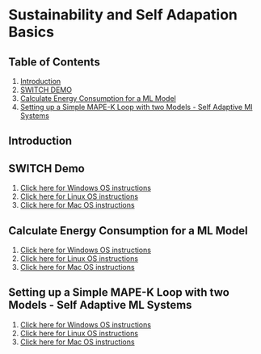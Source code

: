 # Sustainability and Self Adapation Basics

## Table of Contents

1. [Introduction]()
2. [SWITCH DEMO]()
3. [Calculate Energy Consumption for a ML Model]()
4. [Setting up a Simple MAPE-K Loop with two Models - Self Adaptive Ml Systems]()


## Introduction

## SWITCH Demo

1. [Click here for Windows OS instructions]()
2. [Click here for Linux OS instructions]()
3. [Click here for Mac OS instructions]()

## Calculate Energy Consumption for a ML Model

1. [Click here for Windows OS instructions]()
2. [Click here for Linux OS instructions]()
3. [Click here for Mac OS instructions]()

## Setting up a Simple MAPE-K Loop with two Models - Self Adaptive ML Systems

1. [Click here for Windows OS instructions]()
2. [Click here for Linux OS instructions]()
3. [Click here for Mac OS instructions]()
